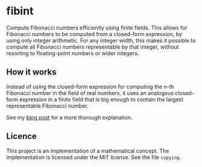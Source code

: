 fibint
======
Compute Fibonacci numbers efficiently using finite fields. This allows for
Fibonacci numbers to be computed from a closed-form expression, by using only
integer arithmetic. For any integer width, this makes it possible to compute
all Fibonacci numbers representable by that integer, without resorting to
floating-point numbers or wider integers.

How it works
------------
Instead of using the closed-form expression for computing the n-th Fibonacci
number in the field of real numbers, it uses an analogous closed-form
expression in a finite field that is big enough to contain the largest
representable Fibonacci number.

See my [blog post](https://ruudvanasseldonk.com/2014/07/01/fibonacci-numbers-in-finite-fields)
for a more thorough explanation.

Licence
-------
This project is an implementation of a mathematical concept. The
implementation is licensed under the MIT license. See the file `copying`.
